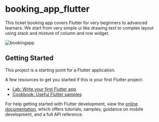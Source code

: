 # booking_app_flutter

This ticket booking app covers Flutter for very beginners to advanced learners. We start from very simple ui like drawing text to complex layout using stack and mixture of column and row widget.

![bookingapp](https://github.com/ghbishal/booking_app_flutter/assets/93113583/4f6ca779-2507-4ebf-ad4e-cf31307da67c)



## Getting Started

This project is a starting point for a Flutter application.

A few resources to get you started if this is your first Flutter project:

- [Lab: Write your first Flutter app](https://docs.flutter.dev/get-started/codelab)
- [Cookbook: Useful Flutter samples](https://docs.flutter.dev/cookbook)

For help getting started with Flutter development, view the
[online documentation](https://docs.flutter.dev/), which offers tutorials,
samples, guidance on mobile development, and a full API reference.
